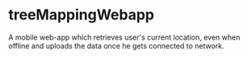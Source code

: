 # treeMappingWebapp
A mobile web-app which retrieves user's current location, even when offline and uploads the data once he gets connected to network.
